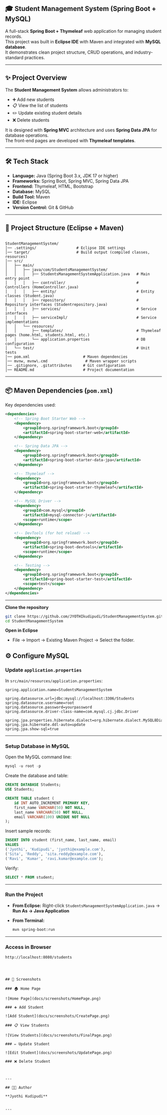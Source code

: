 
## 🎓 Student Management System (Spring Boot + MySQL)

A full-stack **Spring Boot + Thymeleaf** web application for managing student records.  
This project was built in **Eclipse IDE** with Maven and integrated with **MySQL database**.  
It demonstrates clean project structure, CRUD operations, and industry-standard practices.  

---

## ✨ Project Overview
The **Student Management System** allows administrators to:
- ➕ Add new students  
- 📋 View the list of students  
- ✏️ Update existing student details  
- ❌ Delete students  

It is designed with **Spring MVC** architecture and uses **Spring Data JPA** for database operations.  
The front-end pages are developed with **Thymeleaf templates**.  

---

## 🛠 Tech Stack
- **Language:** Java (Spring Boot 3.x, JDK 17 or higher)  
- **Frameworks:** Spring Boot, Spring MVC, Spring Data JPA  
- **Frontend:** Thymeleaf, HTML, Bootstrap  
- **Database:** MySQL  
- **Build Tool:** Maven  
- **IDE:** Eclipse  
- **Version Control:** Git & GitHub  

---

## 📂 Project Structure (Eclipse + Maven)

```

StudentManagementSystem/
│── .settings/                  # Eclipse IDE settings
│── target/                     # Build output (compiled classes, resources)
│── src/
│   ├── main/
│   │   ├── java/com/StudentsManagementSystem/
│   │   │   ├── StudentsManagementSystemApplication.java   # Main entry point
│   │   │   ├── controller/                                # Controllers (HomeController.java)
│   │   │   ├── entity/                                    # Entity classes (Student.java)
│   │   │   ├── repository/                                # Repository interfaces (Studentrepository.java)
│   │   │   ├── services/                                  # Service interfaces
│   │   │   ├── serviceImpl/                               # Service implementations
│   │   └── resources/
│   │       ├── templates/                                 # Thymeleaf pages (home.html, students.html, etc.)
│   │       └── application.properties                     # DB configuration
│   └── test/                                              # Unit tests
│── pom.xml                        # Maven dependencies
│── mvnw, mvnw\.cmd                 # Maven wrapper scripts
│── .gitignore, .gitattributes     # Git configuration
│── README.md                      # Project documentation

````

---


## 📦 Maven Dependencies (`pom.xml`)

Key dependencies used:

```xml
<dependencies>
    <!-- Spring Boot Starter Web -->
    <dependency>
        <groupId>org.springframework.boot</groupId>
        <artifactId>spring-boot-starter-web</artifactId>
    </dependency>

    <!-- Spring Data JPA -->
    <dependency>
        <groupId>org.springframework.boot</groupId>
        <artifactId>spring-boot-starter-data-jpa</artifactId>
    </dependency>

    <!-- Thymeleaf -->
    <dependency>
        <groupId>org.springframework.boot</groupId>
        <artifactId>spring-boot-starter-thymeleaf</artifactId>
    </dependency>

    <!-- MySQL Driver -->
    <dependency>
        <groupId>com.mysql</groupId>
        <artifactId>mysql-connector-j</artifactId>
        <scope>runtime</scope>
    </dependency>

    <!-- DevTools (for hot reload) -->
    <dependency>
        <groupId>org.springframework.boot</groupId>
        <artifactId>spring-boot-devtools</artifactId>
        <scope>runtime</scope>
    </dependency>

    <!-- Testing -->
    <dependency>
        <groupId>org.springframework.boot</groupId>
        <artifactId>spring-boot-starter-test</artifactId>
        <scope>test</scope>
    </dependency>
</dependencies>
```

---
 **Clone the repository**

   ```bash
   git clone https://github.com/JYOTHIkudipudi/StudentManagementSystem.git
   cd StudentManagementSystem
   ```
 **Open in Eclipse**

   * File → Import → Existing Maven Project → Select the folder.


## ⚙️ Configure MySQL

###  Update `application.properties`

In `src/main/resources/application.properties`:

```properties
spring.application.name=StudentsManagementSystem

spring.datasource.url=jdbc:mysql://localhost:3306/Students
spring.datasource.username=root
spring.datasource.password=yourpassword
spring.datasource.driver-class-name=com.mysql.cj.jdbc.Driver

spring.jpa.properties.hibernate.dialect=org.hibernate.dialect.MySQL8Dialect
spring.jpa.hibernate.ddl-auto=update
spring.jpa.show-sql=true
````

---

###  Setup Database in MySQL

Open the MySQL command line:

```sql
mysql -u root -p
```

Create the database and table:

```sql
CREATE DATABASE Students;
USE Students;

CREATE TABLE student (
    id INT AUTO_INCREMENT PRIMARY KEY,
    first_name VARCHAR(50) NOT NULL,
    last_name VARCHAR(50) NOT NULL,
    email VARCHAR(100) UNIQUE NOT NULL
);
```

Insert sample records:

```sql
INSERT INTO student (first_name, last_name, email)
VALUES
('Jyothi', 'Kudipudi', 'jyothi@example.com'),
('Sita', 'Reddy', 'sita.reddy@example.com'),
('Ravi', 'Kumar', 'ravi.kumar@example.com');
```

Verify:

```sql
SELECT * FROM student;
```

---

###  Run the Project

* **From Eclipse:**
  Right-click `StudentsManagementSystemApplication.java` → **Run As → Java Application**

* **From Terminal:**

  ```bash
  mvn spring-boot:run
  ```

---

###  Access in Browser

```bash
http://localhost:8080/students
```

```



## 📸 Screenshots

### 🏠 Home Page

![Home Page](docs/screenshots/HomePage.png)

### ➕ Add Student

![Add Student](docs/screenshots/CreatePage.png)

### 📋 View Students

![View Students](docs/screenshots/FinalPage.png)

### ✏️ Update Student

![Edit Student](docs/screenshots/UpdatePage.png)

### ❌ Delete Student



---

## 👩‍💻 Author

**Jyothi Kudipudi**


---

